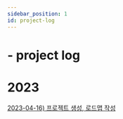 ```yaml
---
sidebar_position: 1
id: project-log
---
```

# - project log

# 2023

[2023-04-16) 프로젝트 생성, 로드맵 작성](./roadmap)